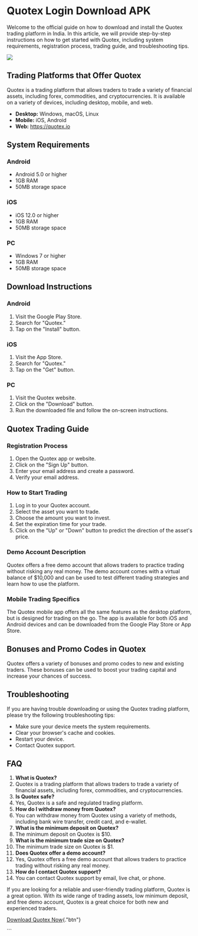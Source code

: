 # Quotex Login Download APK

Welcome to the official guide on how to download and install the Quotex
trading platform in India. In this article, we will provide step-by-step
instructions on how to get started with Quotex, including system
requirements, registration process, trading guide, and troubleshooting
tips.

[![](https://static.quotex.io/files/5_en/300_250.jpg)](https://traff.sbs/brokerqxsignupf)

## Trading Platforms that Offer Quotex

Quotex is a trading platform that allows traders to trade a variety of
financial assets, including forex, commodities, and cryptocurrencies. It
is available on a variety of devices, including desktop, mobile, and
web.

-   **Desktop:** Windows, macOS, Linux
-   **Mobile:** iOS, Android
-   **Web:** https://quotex.io

## System Requirements

### Android

-   Android 5.0 or higher
-   1GB RAM
-   50MB storage space

### iOS

-   iOS 12.0 or higher
-   1GB RAM
-   50MB storage space

### PC

-   Windows 7 or higher
-   1GB RAM
-   50MB storage space

## Download Instructions

### Android

1.  Visit the Google Play Store.
2.  Search for "Quotex."
3.  Tap on the "Install" button.

### iOS

1.  Visit the App Store.
2.  Search for "Quotex."
3.  Tap on the "Get" button.

### PC

1.  Visit the Quotex website.
2.  Click on the "Download" button.
3.  Run the downloaded file and follow the on-screen instructions.

## Quotex Trading Guide

### Registration Process

1.  Open the Quotex app or website.
2.  Click on the "Sign Up" button.
3.  Enter your email address and create a password.
4.  Verify your email address.

### How to Start Trading

1.  Log in to your Quotex account.
2.  Select the asset you want to trade.
3.  Choose the amount you want to invest.
4.  Set the expiration time for your trade.
5.  Click on the "Up" or "Down" button to predict the
    direction of the asset\'s price.

### Demo Account Description

Quotex offers a free demo account that allows traders to practice
trading without risking any real money. The demo account comes with a
virtual balance of \$10,000 and can be used to test different trading
strategies and learn how to use the platform.

### Mobile Trading Specifics

The Quotex mobile app offers all the same features as the desktop
platform, but is designed for trading on the go. The app is available
for both iOS and Android devices and can be downloaded from the Google
Play Store or App Store.

## Bonuses and Promo Codes in Quotex

Quotex offers a variety of bonuses and promo codes to new and existing
traders. These bonuses can be used to boost your trading capital and
increase your chances of success.

## Troubleshooting

If you are having trouble downloading or using the Quotex trading
platform, please try the following troubleshooting tips:

-   Make sure your device meets the system requirements.
-   Clear your browser\'s cache and cookies.
-   Restart your device.
-   Contact Quotex support.

## FAQ

1.  **What is Quotex?**
2.  Quotex is a trading platform that allows traders to trade a variety
    of financial assets, including forex, commodities, and
    cryptocurrencies.
3.  **Is Quotex safe?**
4.  Yes, Quotex is a safe and regulated trading platform.
5.  **How do I withdraw money from Quotex?**
6.  You can withdraw money from Quotex using a variety of methods,
    including bank wire transfer, credit card, and e-wallet.
7.  **What is the minimum deposit on Quotex?**
8.  The minimum deposit on Quotex is \$10.
9.  **What is the minimum trade size on Quotex?**
10. The minimum trade size on Quotex is \$1.
11. **Does Quotex offer a demo account?**
12. Yes, Quotex offers a free demo account that allows traders to
    practice trading without risking any real money.
13. **How do I contact Quotex support?**
14. You can contact Quotex support by email, live chat, or phone.

If you are looking for a reliable and user-friendly trading platform,
Quotex is a great option. With its wide range of trading assets, low
minimum deposit, and free demo account, Quotex is a great choice for
both new and experienced traders.

[Download Quotex
Now](\%22https://traff.sbs/quotexonelink\%22){."btn"}

\`\`\`

